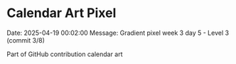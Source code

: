 # Calendar Art Pixel

Date: 2025-04-19 00:02:00
Message: Gradient pixel week 3 day 5 - Level 3 (commit 3/8)

Part of GitHub contribution calendar art
